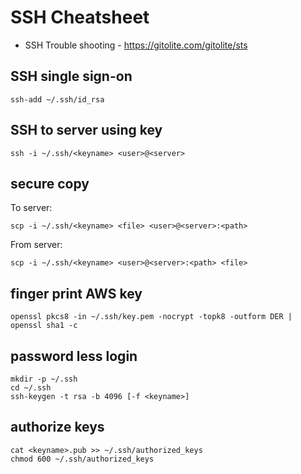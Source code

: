 # SSH Cheatsheet

* SSH Trouble shooting - https://gitolite.com/gitolite/sts

## SSH single sign-on
```
ssh-add ~/.ssh/id_rsa
```

## SSH to server using key
```
ssh -i ~/.ssh/<keyname> <user>@<server>
```
## secure copy 
To server:
```
scp -i ~/.ssh/<keyname> <file> <user>@<server>:<path>
```
From server:
```
scp -i ~/.ssh/<keyname> <user>@<server>:<path> <file>
```

## finger print AWS key
```
openssl pkcs8 -in ~/.ssh/key.pem -nocrypt -topk8 -outform DER | openssl sha1 -c
```

## password less login
```
mkdir -p ~/.ssh
cd ~/.ssh
ssh-keygen -t rsa -b 4096 [-f <keyname>]
```

## authorize keys
```
cat <keyname>.pub >> ~/.ssh/authorized_keys
chmod 600 ~/.ssh/authorized_keys
```